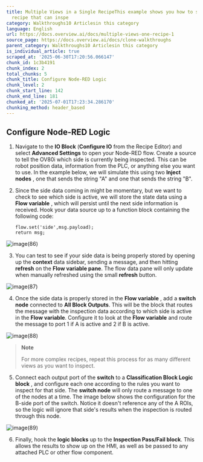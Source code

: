 ```yaml
---
title: Multiple Views in a Single RecipeThis example shows you how to set up a single
  recipe that can inspe
category: Walkthroughs10 Articlesin this category
language: English
url: https://docs.overview.ai/docs/multiple-views-one-recipe-1
source_page: https://docs.overview.ai/docs/clone-walkthroughs
parent_category: Walkthroughs10 Articlesin this category
is_individual_article: true
scraped_at: '2025-06-30T17:20:56.066147'
chunk_id: 1c3b4191
chunk_index: 2
total_chunks: 5
chunk_title: Configure Node-RED Logic
chunk_level: 2
chunk_start_line: 142
chunk_end_line: 181
chunked_at: '2025-07-01T17:23:34.286170'
chunking_method: header_based
---
```


## Configure Node-RED Logic

  1. Navigate to the **IO Block** \(**Configure IO** from the Recipe Editor\) and select **Advanced Settings** to open your Node-RED flow. Create a source to tell the OV80i which side is currently being inspected. This can be robot position data, information from the PLC, or anything else you want to use. In the example below, we will simulate this using two **Inject nodes** , one that sends the string "A" and one that sends the string "B".

  2. Since the side data coming in might be momentary, but we want to check to see which side is active, we will store the state data using a **Flow variable** , which will persist until the next side information is received. Hook your data source up to a function block containing the following code:  

         
         flow.set('side',msg.payload);
         return msg;

  
![image\(86\)](https://cdn.document360.io/863daf20-40fe-49e9-9c91-e3c6cfba55d1/Images/Documentation/image\(86\).png)

  3. You can test to see if your side data is being properly stored by opening up the **context** data sidebar, sending a message, and then hitting **refresh** on the **Flow variable pane**. The flow data pane will only update when manually refreshed using the small **refresh** button.  
  
![image\(87\)](https://cdn.document360.io/863daf20-40fe-49e9-9c91-e3c6cfba55d1/Images/Documentation/image\(87\).png)  
  


  4. Once the side data is properly stored in the **Flow variable** , add a **switch node** connected to **All Block Outputs**. This will be the block that routes the message with the inspection data according to which side is active in the **Flow variable**. Configure it to look at the **Flow variable** and route the message to port 1 if A is active and 2 if B is active.  
  
![image\(88\)](https://cdn.document360.io/863daf20-40fe-49e9-9c91-e3c6cfba55d1/Images/Documentation/image\(88\).png)

> **Note**
> 
> For more complex recipes, repeat this process for as many different views as you want to inspect.

  5. Connect each output port of the **switch** to a **Classification Block Logic block** , and configure each one according to the rules you want to inspect for that side. The **switch node** will only route a message to one of the nodes at a time. The image below shows the configuration for the B-side port of the switch. Notice it doesn't reference any of the A ROIs, so the logic will ignore that side's results when the inspection is routed through this node.  
  
![image\(89\)](https://cdn.document360.io/863daf20-40fe-49e9-9c91-e3c6cfba55d1/Images/Documentation/image\(89\).png)  
  


  6. Finally, hook the **logic blocks** up to the **Inspection Pass/Fail block**. This allows the results to show up on the HMI, as well as be passed to any attached PLC or other flow component.  




